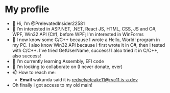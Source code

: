<!-- Prelevated Insider Profile -->
# My profile
* 👋 Hi, I’m @PrelevatedInsider22581
* 👀 I’m interested in ASP.NET, .NET, React JS, HTML, CSS, JS and C#, WPF, Win32 API (C#), before WPF; I'm interested in WinForms
* 🧠 I now know some C/C++ because I wrote a Hello, World! program in my PC. I also know Win32 API because I first wrote it in C#, then I tested with C/C++. I've tried GetUserName, success! I also tried it in C/C++, also success!
* 🌱 I’m currently learning Assembly, EFI code
* 💞️ I’m looking to collaborate on (I never donate, ever)
* 📫 How to reach me:
    * **Email** wakanda said it is redvelvetcake11@rvc11.is-a.dev
* Oh finally i got access to my old main!

<!---
W
--->
